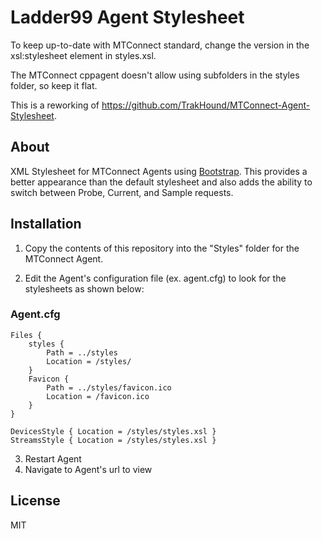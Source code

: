# Ladder99 Agent Stylesheet

To keep up-to-date with MTConnect standard, change the version in the xsl:stylesheet element in styles.xsl.

The MTConnect cppagent doesn't allow using subfolders in the styles folder, so keep it flat.

This is a reworking of https://github.com/TrakHound/MTConnect-Agent-Stylesheet.

## About

XML Stylesheet for MTConnect Agents using [Bootstrap](http://getbootstrap.com/). This provides a better appearance than the default stylesheet and also adds the ability to switch between Probe, Current, and Sample requests.

## Installation

1. Copy the contents of this repository into the "Styles" folder for the MTConnect Agent.

2. Edit the Agent's configuration file (ex. agent.cfg) to look for the stylesheets as shown below:

### Agent.cfg

```
Files {
    styles {
        Path = ../styles
        Location = /styles/
    }
    Favicon {
        Path = ../styles/favicon.ico
        Location = /favicon.ico
    }
}

DevicesStyle { Location = /styles/styles.xsl }
StreamsStyle { Location = /styles/styles.xsl }

```

3. Restart Agent
4. Navigate to Agent's url to view

## License

MIT
